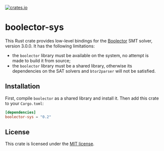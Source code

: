 [![crates.io](https://img.shields.io/crates/v/boolector-sys.svg)](https://crates.io/crates/boolector-sys)

# boolector-sys

This Rust crate provides low-level bindings for the [Boolector] SMT solver,
version 3.0.0.  It has the following limitations:

* the `boolector` library must be available on the system, no attempt is made to
  build it from source;
* the `boolector` library must be a shared library, otherwise its dependencies
  on the SAT solvers and `btor2parser` will not be satisfied.

[Boolector]: https://boolector.github.io/

## Installation

First, compile `boolector` as a shared library and install it.  Then add this
crate to your `Cargo.toml`:

```toml
[dependencies]
boolector-sys = "0.2"
```

## License

This crate is licensed under the [MIT license].

[MIT license]: LICENSE
